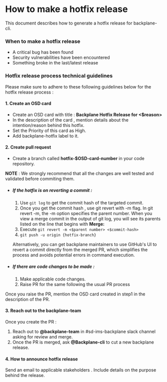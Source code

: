 # How to make a hotfix release

This document describes how to generate a hotfix release for backplane-cli. 

### When to make a hotfix release

- A critical bug has been found
- Security vulnerabilities have been encountered
- Something broke in the last/latest release

### Hotfix release process technical guidelines

Please make sure to adhere to these following guidelines below for the hotfix release process : 

#### 1. Create an OSD card

- Create an OSD card with title : **Backplane Hotfix Release for <$reason>**
- In the description of the card , mention details about the intention/reason behind this hotfix.
- Set the Priority of this card as High.
- Add backplane-hotfix label to it.

#### 2. Create pull request 

- Create a branch called **hotfix-$OSD-card-number** in your code repository. 

**NOTE** : We strongly recommend that all the changes are well tested and validated before commiting them.

- ##### If the hotfix is on reverting a commit : 
    1. Use ```git log``` to get the commit hash of the targeted commit.
    1. Once you get the commit hash , use git revert with -m flag.
       In git revert -m, the -m option specifies the parent number. When you view a merge commit in the output of git log, you will see its parents listed on the line that begins with **Merge:**
    1. Execute ```git revert -m <$parent number> <$commit-hash> ```
    1. ```git push -u origin {hotfix-branch}```

    Alternatively, you can get backplane maintainers to use GitHub's UI to revert a commit directly from the merged PR, which simplifies the process and avoids potential errors in command execution.

- ##### If there are code changes to be made : 
    1. Make applicable code changes.
    1. Raise PR for the same following the usual PR process

Once you raise the PR, mention the OSD card created in step1 in the description of the PR.

#### 3. Reach out to the backplane-team

Once you create the PR : 

1. Reach out to **@backplane-team** in #sd-ims-backplane slack channel asking for review and merge.
1. Once the PR is merged, ask **@Backplane-cli** to cut a new backplane release.

#### 4. How to announce hotfix release

Send an email to applicable stakeholders . Include details on the purpose behind the release.

